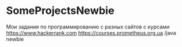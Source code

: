 # SomeProjectsNewbie
Мои задания по программированию с разных сайтов с курсами
https://www.hackerrank.com
https://courses.prometheus.org.ua    /java newbie

